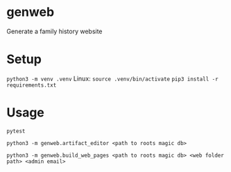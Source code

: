 # genweb
Generate a family history website


# Setup

`python3 -m venv .venv`
Linux: `source .venv/bin/activate`
`pip3 install -r requirements.txt`


# Usage

`pytest`

`python3 -m genweb.artifact_editor <path to roots magic db>`

`python3 -m genweb.build_web_pages <path to roots magic db> <web folder path> <admin email>`

